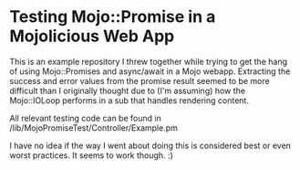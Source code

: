 # Testing Mojo::Promise in a Mojolicious Web App
This is an example repository I threw together while trying to get the hang of using Mojo::Promises and async/await 
in a Mojo webapp. Extracting the success and error values from the promise result seemed to be more 
difficult than I originally thought due to (I'm assuming) how the Mojo::IOLoop performs in a sub that handles 
rendering content.

All relevant testing code can be found in /lib/MojoPromiseTest/Controller/Example.pm

I have no idea if the way I went about doing this is considered best or even worst practices. It seems 
to work though. :) 
